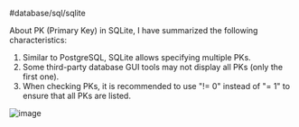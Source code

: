 
#database/sql/sqlite 

About PK (Primary Key) in SQLite, I have summarized the following characteristics:

1. Similar to PostgreSQL, SQLite allows specifying multiple PKs.
2. Some third-party database GUI tools may not display all PKs (only the first one).
3. When checking PKs, it is recommended to use "!= 0" instead of "= 1" to ensure that all PKs are listed.

![image](https://i.imgur.com/JrQqRoc.png)